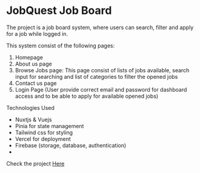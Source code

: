 
# JobQuest Job Board

The project is a job board system, where users can search, filter and apply for a job while logged in.

This system consist of the following pages:

1. Homepage 
2. About us page
3. Browse Jobs page: This page consist of lists of jobs available, search input for searching and list of categories to filter the opened jobs
4. Contact us page
5. Login Page (User provide correct email and password for dashboard access and to be able to apply for available opened jobs)

Technologies Used 

+ Nuxtjs & Vuejs
+ Pinia for state management
+ Tailwind css for styling 
+ Vercel for deployment
+ Firebase (storage, database, authentication)
+ 

Check the project [Here](https://app-jobquest.vercel.app)
